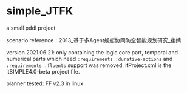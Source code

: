 # simple_JTFK
a small pddl project

scenario reference：2013_基于多Agent舰艇协同防空智能规划研究_崔婧

version 2021.06.21: only containing the logic core part, temporal and numerical parts which need `:requirements :durative-actions` and `:requirements :fluents` support was removed.
itProject.xml is the itSIMPLE4.0-beta project file.

planner tested: FF v2.3 in linux

